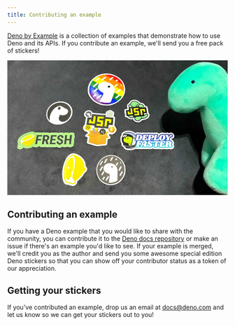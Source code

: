```yaml
---
title: Contributing an example
---
```


[Deno by Example](/learn/examples/) is a collection of examples that demonstrate
how to use Deno and its APIs. If you contribute an example, we'll send you a
free pack of stickers!

![Deno stickers laid out on a table](./images/stickers.jpg)

## Contributing an example

If you have a Deno example that you would like to share with the community, you
can contribute it to the
[Deno docs repository](https://github.com/denoland/docs?tab=readme-ov-file#examples)
or make an issue if there's an example you'd like to see. If your example is
merged, we'll credit you as the author and send you some awesome special edition
Deno stickers so that you can show off your contributor status as a token of our
appreciation.

## Getting your stickers

If you've contributed an example, drop us an email at
[docs@deno.com](mailto:docs@deno.com) and let us know so we can get your
stickers out to you!
